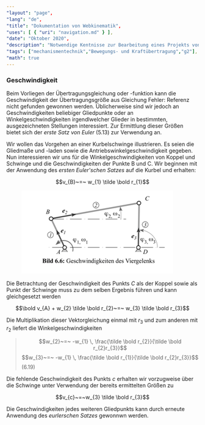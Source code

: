 ```yaml
---
"layout": "page",
"lang": "de",
"title": "Dokumentation von Webkinematik",
"uses": [ { "uri": "navigation.md" } ],
"date": "Oktober 2020",
"description": "Notwendige Kentnisse zur Bearbeitung eines Projekts von Webkinematik",
"tags": ["mechanismentechnik","Bewegungs- und Kraftübertragung","g2"],
"math": true
---
```


### Geschwindigkeit

Beim Vorliegen der Übertragungsgleichung oder -funktion kann die Geschwindigkeit der Übertragungsgröße aus Gleichung Fehler: Referenz nicht gefunden gewonnen werden. Üblicherweise sind wir jedoch an Geschwindigkeiten beliebiger Gliedpunkte oder an Winkelgeschwindigkeiten irgendlwelcher Glieder in bestimmten, ausgezeichneten Stellungen interessiert. Zur Ermittlung dieser Größen bietet sich der *erste Satz von Euler* (5.13) zur Verwendung an.

Wir wollen das Vorgehen an einer Kurbelschwinge illustrieren. Es seien  die Gliedmaße und -laden sowie die Antriebswinkelgeschwindigkeit gegeben. Nun interessieren wir uns für die Winkelgeschwindigkeiten von Koppel und Schwinge und die Geschwindigkeiten der Punkte B und C.
Wir beginnen mit der Anwendung des *ersten Euler'schen Satzes* auf die Kurbel und erhalten:

$$v_{B}~=~ w_{1} \tilde \bold r_{1}$$

<figure>

<img src="./Bilder/bild 6.png">

</figure>

Die Betrachtung der Geschwindigkeit des Punkts *C* als der Koppel sowie als Punkt der Schwinge muss zu dem selben Ergebnis führen und kann gleichgesetzt werden

$$\bold v_{A} + w_{2} \tilde \bold r_{2}~=~ w_{3} \tilde \bold r_{3}$$

Die Multiplikation dieser Vektorgleichung einmal mit $r_{3}$ und zum anderen mit $r_{2}$ liefert die Winkelgeschwindigkeiten

>$$w_{2}~=~ -w_{1} \, \frac{\tilde \bold r_{2}}{\tilde \bold r_{2}r_{3}}$$
>$$w_{3}~=~ -w_{1} \, \frac{\tilde \bold r_{1}}{\tilde \bold r_{2}r_{3}}$$ (6.19)

Die fehlende Geschwindigkeit des Punkts *c* erhalten wir vorzugweise über die Schwinge unter Verwendung der bereits ermittelten Größen zu 

$$v_{c}~=~w_{3} \tilde \bold r_{3}$$

Die Geschwindigkeiten jedes weiteren Gliedpunkts kann durch erneute Anwendung des *eurlerschen Satzes* gewonnwn werden.